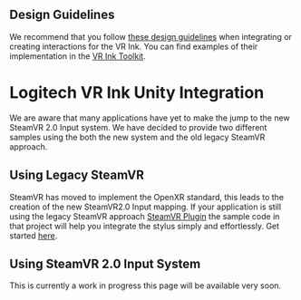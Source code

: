 ## Design Guidelines

We recommend that you follow [these design guidelines](../../../Documentation/DesignGuidelines) when integrating or creating interactions for the VR Ink. You can find examples of their implementation in the [VR Ink Toolkit](../../../Assets/Toolkit).

# Logitech VR Ink Unity Integration

We are aware that many applications have yet to make the jump to the new SteamVR 2.0 Input system. We have decided to provide two different samples using the both the new system and the old legacy SteamVR approach.

## Using Legacy SteamVR
SteamVR has moved to implement the OpenXR standard, this leads to the creation of the new SteamVR2.0 Input mapping. If your application is still using the legacy SteamVR approach [SteamVR Plugin](https://github.com/ValveSoftware/steamvr_unity_plugin/releases/tag/1.2.3) the sample code in that project will help you integrate the stylus simply and effortlessly.
Get started [here](./UnitySample_LegacySteamVR).

## Using SteamVR 2.0 Input System
This is currently a work in progress this page will be available very soon. 
